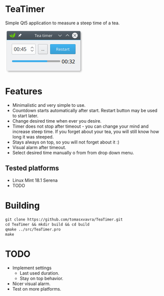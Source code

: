 # TeaTimer
Simple Qt5 application to measure a steep time of a tea.

![alt tag](https://raw.githubusercontent.com/tomasxvavra/TeaTimer/master/screen/screen_app.jpg)

# Features

* Minimalistic and very simple to use.
* Countdown starts automatically after start. Restart button may be used to start later.
* Change desired time when ever you desire.
* Timer does not stop after timeout - you can change your mind and increase steep time. If you forget about your tea, you will still know how long it was steeped.
* Stays always on top, so you will not forget about it :)
* Visual alarm after timeout.
* Select desired time manually o from from drop down menu.

## Tested platforms

* Linux Mint 18.1 Serena
* TODO

# Building

    git clone https://github.com/tomasxvavra/TeaTimer.git
    cd TeaTimer && mkdir build && cd build
    qmake ../src/TeaTimer.pro
    make

# TODO

* Implement settings
    * Last used duration.
    * Stay on top behavior.
* Nicer visual alarm.
* Test on more platforms.
